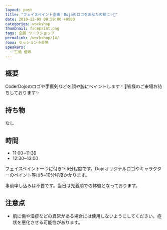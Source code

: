 ```yaml
---
layout: post
title: "フェイスペイント企画！Dojoのロゴをあなたの頬に✨🎨"
date: 2019-12-09 08:59:00 +0900
categories: workshop
thumbnail: facepaint.png
tags: 企画 ワークショップ
permalink: /workshop/14/
room: セッション小会場
speakers:
  - 三橋 優希
---
```


## 概要
CoderDojoのロゴや手裏剣などを顔や腕にペイントします！🎨皆様のご来場お待ちしております✨

## 持ち物
なし

## 時間
- 11:00~11:30
- 12:30~13:00

フェイスペイント一つに付き1~5分程度です。Dojoオリジナルロゴやキャラクターのペイント等は5~10分程度かかります。

事前申し込みは不要です。当日は先着順での体験となっております。

## 注意点
- 肌に傷や湿疹などの異常がある場合には使用しないようにしてください。症状を悪化させる可能性があります。
